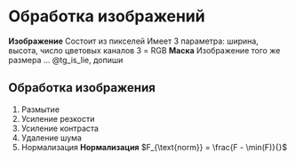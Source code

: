 # Обработка изображений
**Изображение**
	Состоит из пикселей
	Имеет 3 параметра: ширина, высота, число цветовых каналов
		3 = RGB
**Маска**
	Изображение того же размера ... @tg_is_lie, допиши

## Обработка изображения
1. Размытие
2. Усиление резкости
3. Усиление контраста
4. Удаление шума
5. Нормализация
**Нормализация**
	$F_{\text{norm}} = \frac{F - \min(F)}{}$